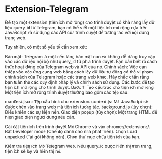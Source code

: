 # Extension-Telegram

Để tạo một extension (tiện ích mở rộng) cho trình duyệt có khả năng lấy dữ liệu query_id từ Telegram, bạn có thể viết một tiện ích mở rộng dựa trên JavaScript và sử dụng các API của trình duyệt để tương tác với nội dung trang web.

Tuy nhiên, có một số yếu tố cần xem xét:

Bảo mật: Telegram là một nền tảng bảo mật cao và không dễ dàng truy cập vào các dữ liệu nội bộ như query_id từ phía trình duyệt. Bạn cần biết rõ cách thức hoạt động của Telegram web và API của nó.
Chính sách: Việc can thiệp vào các ứng dụng web bằng cách lấy dữ liệu tự động có thể vi phạm chính sách của Telegram hoặc các trang web khác. Hãy chắc chắn rằng bạn tuân thủ các quy định pháp lý và chính sách sử dụng.
Các bước để tạo tiện ích mở rộng cho trình duyệt:
Bước 1: Tạo cấu trúc cho tiện ích mở rộng
Một tiện ích mở rộng trình duyệt thường bao gồm các tệp sau:

manifest.json: Tệp cấu hình cho extension.
content.js: Mã JavaScript sẽ được chèn vào trang web mà tiện ích tương tác.
background.js (tùy chọn): Điều khiển các sự kiện nền.
Giao diện popup (tùy chọn): Một trang HTML để hiện giao diện người dùng nếu cần.


Cài đặt tiện ích trên trình duyệt
Mở Chrome và vào chrome://extensions/.
Bật Developer mode (Chế độ dành cho nhà phát triển).
Chọn Load unpacked (Tải gói không nén).
Chọn thư mục chứa tiện ích của bạn.

Kiểm tra tiện ích
Mở Telegram Web.
Nếu query_id được hiển thị trên trang, tiện ích sẽ lấy và hiển thị nó.
